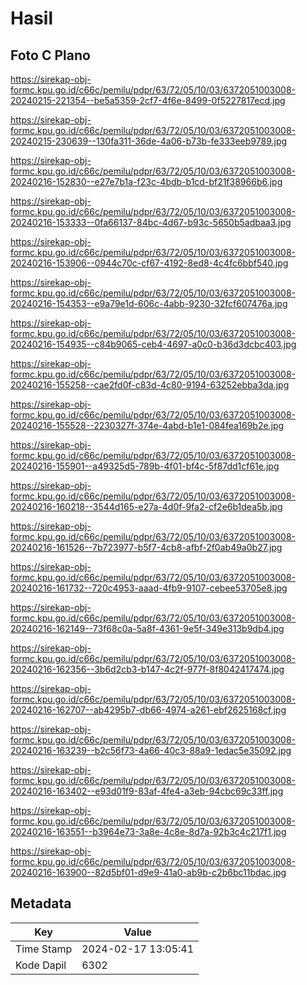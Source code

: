 # Hasil

## Foto C Plano

https://sirekap-obj-formc.kpu.go.id/c66c/pemilu/pdpr/63/72/05/10/03/6372051003008-20240215-221354--be5a5359-2cf7-4f6e-8499-0f5227817ecd.jpg

https://sirekap-obj-formc.kpu.go.id/c66c/pemilu/pdpr/63/72/05/10/03/6372051003008-20240215-230639--130fa311-36de-4a06-b73b-fe333eeb9789.jpg

https://sirekap-obj-formc.kpu.go.id/c66c/pemilu/pdpr/63/72/05/10/03/6372051003008-20240216-152830--e27e7b1a-f23c-4bdb-b1cd-bf21f38966b6.jpg

https://sirekap-obj-formc.kpu.go.id/c66c/pemilu/pdpr/63/72/05/10/03/6372051003008-20240216-153333--0fa66137-84bc-4d67-b93c-5650b5adbaa3.jpg

https://sirekap-obj-formc.kpu.go.id/c66c/pemilu/pdpr/63/72/05/10/03/6372051003008-20240216-153906--0944c70c-cf67-4192-8ed8-4c4fc6bbf540.jpg

https://sirekap-obj-formc.kpu.go.id/c66c/pemilu/pdpr/63/72/05/10/03/6372051003008-20240216-154353--e9a79e1d-606c-4abb-9230-32fcf607476a.jpg

https://sirekap-obj-formc.kpu.go.id/c66c/pemilu/pdpr/63/72/05/10/03/6372051003008-20240216-154935--c84b9065-ceb4-4697-a0c0-b36d3dcbc403.jpg

https://sirekap-obj-formc.kpu.go.id/c66c/pemilu/pdpr/63/72/05/10/03/6372051003008-20240216-155258--cae2fd0f-c83d-4c80-9194-63252ebba3da.jpg

https://sirekap-obj-formc.kpu.go.id/c66c/pemilu/pdpr/63/72/05/10/03/6372051003008-20240216-155528--2230327f-374e-4abd-b1e1-084fea169b2e.jpg

https://sirekap-obj-formc.kpu.go.id/c66c/pemilu/pdpr/63/72/05/10/03/6372051003008-20240216-155901--a49325d5-789b-4f01-bf4c-5f87dd1cf61e.jpg

https://sirekap-obj-formc.kpu.go.id/c66c/pemilu/pdpr/63/72/05/10/03/6372051003008-20240216-160218--3544d165-e27a-4d0f-9fa2-cf2e6b1dea5b.jpg

https://sirekap-obj-formc.kpu.go.id/c66c/pemilu/pdpr/63/72/05/10/03/6372051003008-20240216-161526--7b723977-b5f7-4cb8-afbf-2f0ab49a0b27.jpg

https://sirekap-obj-formc.kpu.go.id/c66c/pemilu/pdpr/63/72/05/10/03/6372051003008-20240216-161732--720c4953-aaad-4fb9-9107-cebee53705e8.jpg

https://sirekap-obj-formc.kpu.go.id/c66c/pemilu/pdpr/63/72/05/10/03/6372051003008-20240216-162149--73f68c0a-5a8f-4361-9e5f-349e313b9db4.jpg

https://sirekap-obj-formc.kpu.go.id/c66c/pemilu/pdpr/63/72/05/10/03/6372051003008-20240216-162356--3b6d2cb3-b147-4c2f-977f-8f8042417474.jpg

https://sirekap-obj-formc.kpu.go.id/c66c/pemilu/pdpr/63/72/05/10/03/6372051003008-20240216-162707--ab4295b7-db66-4974-a261-ebf2625168cf.jpg

https://sirekap-obj-formc.kpu.go.id/c66c/pemilu/pdpr/63/72/05/10/03/6372051003008-20240216-163239--b2c56f73-4a66-40c3-88a9-1edac5e35092.jpg

https://sirekap-obj-formc.kpu.go.id/c66c/pemilu/pdpr/63/72/05/10/03/6372051003008-20240216-163402--e93d01f9-83af-4fe4-a3eb-94cbc69c33ff.jpg

https://sirekap-obj-formc.kpu.go.id/c66c/pemilu/pdpr/63/72/05/10/03/6372051003008-20240216-163551--b3964e73-3a8e-4c8e-8d7a-92b3c4c217f1.jpg

https://sirekap-obj-formc.kpu.go.id/c66c/pemilu/pdpr/63/72/05/10/03/6372051003008-20240216-163900--82d5bf01-d9e9-41a0-ab9b-c2b6bc11bdac.jpg


## Metadata

| Key        | Value               |
| ---------- | ------------------- |
| Time Stamp | 2024-02-17 13:05:41 |
| Kode Dapil | 6302                |



